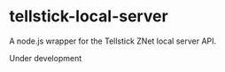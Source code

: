 # tellstick-local-server
A node.js wrapper for the Tellstick ZNet local server API.


Under development

